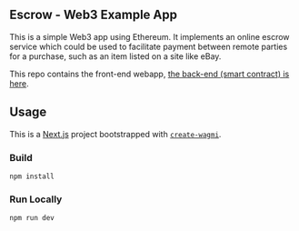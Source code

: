 ## Escrow - Web3 Example App
This is a simple Web3 app using Ethereum.  It implements an online escrow service which could be used to facilitate payment between remote parties for a purchase, such as an item listed on a site like eBay.

This repo contains the front-end webapp, [the back-end (smart contract) is here](https://github.com/fathomage/escrow-contract).

## Usage
This is a [Next.js](https://nextjs.org) project bootstrapped with [`create-wagmi`](https://github.com/wevm/wagmi/tree/main/packages/create-wagmi).

### Build

```shell
npm install
```

### Run Locally

```shell
npm run dev
```
